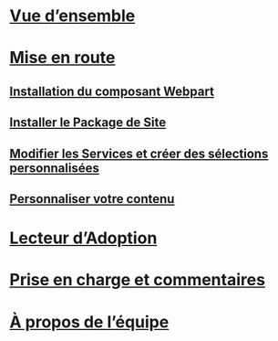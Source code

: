 # [Vue d’ensemble](index.md)
# [Mise en route](getstarted.md)
## [Installation du composant Webpart](installwebpart.md)
## [Installer le Package de Site](installsitepackage.md)
## [Modifier les Services et créer des sélections personnalisées](customplaylist.md)
## [Personnaliser votre contenu](sitecontent.md)
# [Lecteur d’Adoption](driveadoption.md)
# [Prise en charge et commentaires](feedback.md)
# [À propos de l’équipe](aboutus.md)
